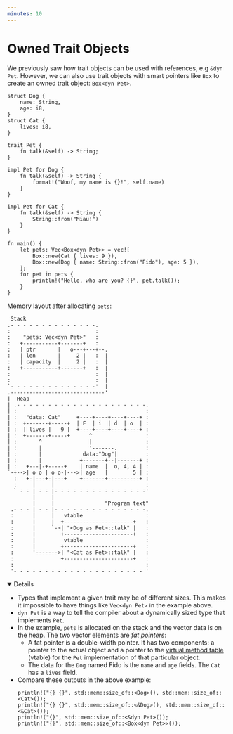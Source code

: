 ```yaml
---
minutes: 10
---
```


# Owned Trait Objects

We previously saw how trait objects can be used with references, e.g `&dyn Pet`.
However, we can also use trait objects with smart pointers like `Box` to create
an owned trait object: `Box<dyn Pet>`.

```rust,editable
struct Dog {
    name: String,
    age: i8,
}
struct Cat {
    lives: i8,
}

trait Pet {
    fn talk(&self) -> String;
}

impl Pet for Dog {
    fn talk(&self) -> String {
        format!("Woof, my name is {}!", self.name)
    }
}

impl Pet for Cat {
    fn talk(&self) -> String {
        String::from("Miau!")
    }
}

fn main() {
    let pets: Vec<Box<dyn Pet>> = vec![
        Box::new(Cat { lives: 9 }),
        Box::new(Dog { name: String::from("Fido"), age: 5 }),
    ];
    for pet in pets {
        println!("Hello, who are you? {}", pet.talk());
    }
}
```

Memory layout after allocating `pets`:

```bob
 Stack
.- - - - - - - - - - - - - -.
:                           :
:    "pets: Vec<dyn Pet>"   :
:   +-----------+-------+   :
:   | ptr       |   o---+---+--.
:   | len       |     2 |   :  |
:   | capacity  |     2 |   :  |
:   +-----------+-------+   :  |
:                           :  |
:                           :  |
`- - - - - - - - - - - - - -'  |
.------------------------------'
|  Heap
| .- - - - - - - - - - - - - - - - - - - - -.
| :                                         :
| :   "data: Cat"     +----+----+----+----+ :
| :  +-------+-----+  | F  | i  | d  | o  | :
| :  | lives |   9 |  +----+----+----+----+ :
| :  +-------+-----+      ^                 :
| :       ^               |                 :
| :       |               '-------.         :
| :       |             data:"Dog"|         :
| :       |            +-------+--|-------+ :
| :   +---|-+-----+    | name  |  o, 4, 4 | :
`-+-->| o o | o o-|--->| age   |        5 | :
  :   +-|---+-|---+    +-------+----------+ :
  :     |     |                             :
  ` - - | - - |- - - - - - - - - - - - - - -'
        |     |
        |     |                "Program text"
 .- - - | - - |- - - - - - - - - - - - - - -.
 :      |     |   vtable                    :
 :      |     |  +----------------------+   :
 :      |     `->| "<Dog as Pet>::talk" |   :
 :      |        +----------------------+   :
 :      |         vtable                    :
 :      |        +----------------------+   :
 :      '------->| "<Cat as Pet>::talk" |   :
 :               +----------------------+   :
 :                                          :
 '- - - - - - - - - - - - - - - - - - - - - '
```

<details open='true'>

- Types that implement a given trait may be of different sizes. This makes it
  impossible to have things like `Vec<dyn Pet>` in the example above.
- `dyn Pet` is a way to tell the compiler about a dynamically sized type that
  implements `Pet`.
- In the example, `pets` is allocated on the stack and the vector data is on the
  heap. The two vector elements are _fat pointers_:
  - A fat pointer is a double-width pointer. It has two components: a pointer to
    the actual object and a pointer to the [virtual method table] (vtable) for
    the `Pet` implementation of that particular object.
  - The data for the `Dog` named Fido is the `name` and `age` fields. The `Cat`
    has a `lives` field.
- Compare these outputs in the above example:
  ```rust,ignore
  println!("{} {}", std::mem::size_of::<Dog>(), std::mem::size_of::<Cat>());
  println!("{} {}", std::mem::size_of::<&Dog>(), std::mem::size_of::<&Cat>());
  println!("{}", std::mem::size_of::<&dyn Pet>());
  println!("{}", std::mem::size_of::<Box<dyn Pet>>());
  ```

[virtual method table]: https://en.wikipedia.org/wiki/Virtual_method_table

</details>
